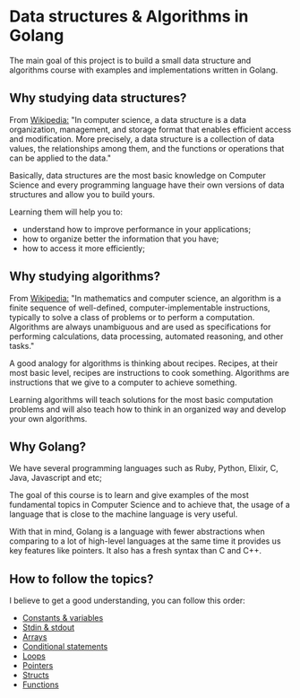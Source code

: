# Data structures & Algorithms in Golang

The main goal of this project is to build a small data structure and algorithms course with examples and implementations written in Golang.

## Why studying data structures?

From [Wikipedia:](https://en.wikipedia.org/wiki/Data_structure) "In computer science, a data structure is a data organization, management, and storage format that enables efficient access and modification. More precisely, a data structure is a collection of data values, the relationships among them, and the functions or operations that can be applied to the data."

Basically, data structures are the most basic knowledge on Computer Science and every programming language have their own versions of data structures and allow you to build yours.

Learning them will help you to:
- understand how to improve performance in your applications;
- how to organize better the information that you have;
- how to access it more efficiently;

## Why studying algorithms?

From [Wikipedia:](https://en.wikipedia.org/wiki/Data_structure) "In mathematics and computer science, an algorithm is a finite sequence of well-defined, computer-implementable instructions, typically to solve a class of problems or to perform a computation. Algorithms are always unambiguous and are used as specifications for performing calculations, data processing, automated reasoning, and other tasks."

A good analogy for algorithms is thinking about recipes. Recipes, at their most basic level, recipes are instructions to cook something. Algorithms are instructions that we give to a computer to achieve something.

Learning algorithms will teach solutions for the most basic computation problems and will also teach how to think in an organized way and develop your own algorithms.

## Why Golang?

We have several programming languages such as Ruby, Python, Elixir, C, Java, Javascript and etc;

The goal of this course is to learn and give examples of the most fundamental topics in Computer Science and to achieve that, the usage of a language that is close to the machine language is very useful.

With that in mind, Golang is a language with fewer abstractions when comparing to a lot of high-level languages at the same time it provides us key features like pointers. It also has a fresh syntax than C and C++.

## How to follow the topics?

I believe to get a good understanding, you can follow this order:

- [Constants & variables](https://github.com/mfbmina/data-structures-algorithms-go/blob/main/constants_and_variables.go)
- [Stdin & stdout](https://github.com/mfbmina/data-structures-algorithms-go/blob/main/stdin_stdout.go)
- [Arrays](https://github.com/mfbmina/data-structures-algorithms-go/blob/main/array.go)
- [Conditional statements](https://github.com/mfbmina/data-structures-algorithms-go/blob/main/conditional_statements.go)
- [Loops](https://github.com/mfbmina/data-structures-algorithms-go/blob/main/loops.go)
- [Pointers](https://github.com/mfbmina/data-structures-algorithms-go/blob/main/pointers.go)
- [Structs](https://github.com/mfbmina/data-structures-algorithms-go/blob/main/structs.go)
- [Functions](https://github.com/mfbmina/data-structures-algorithms-go/blob/main/functions.go)
